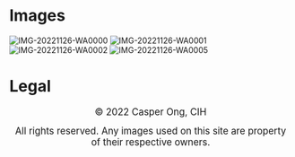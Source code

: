 # Images

![IMG-20221126-WA0000](https://user-images.githubusercontent.com/90828938/204095022-cf0db2cb-8580-48f5-8827-a3c975d18b23.jpg)
![IMG-20221126-WA0001](https://user-images.githubusercontent.com/90828938/204095027-12241860-f575-45dd-9b64-cfa1a73e3e86.jpg)
![IMG-20221126-WA0002](https://user-images.githubusercontent.com/90828938/204095031-c04863c4-2563-4d77-822c-24747ee8299d.jpg)
![IMG-20221126-WA0005](https://user-images.githubusercontent.com/90828938/204095033-deb3d6b7-318e-4607-98a4-36f861504733.jpg)

# Legal  
<p align="center"><span style="font-size:larger;">© 2022 Casper Ong, </n> CIH</span></p>

<p align="center"><span style="font-size:larger;">All rights reserved. Any images used on this site are property of their respective owners.</span></p>
